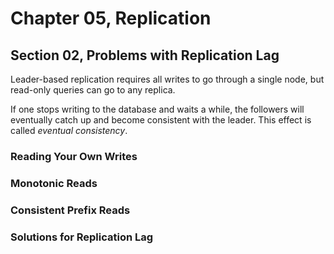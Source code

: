 # Chapter 05, Replication

## Section 02, Problems with Replication Lag

Leader-based replication requires all writes to go through a single node, but read-only queries can go to any replica.

If one stops writing to the database and waits a while, the followers will eventually catch up and become consistent with the leader. This effect is called _eventual consistency_.

### Reading Your Own Writes

### Monotonic Reads

### Consistent Prefix Reads

### Solutions for Replication Lag
